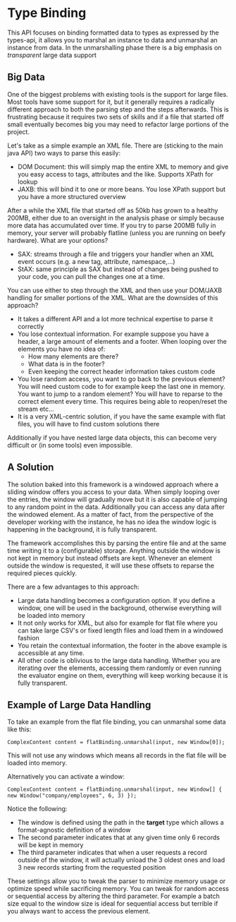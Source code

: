 # Type Binding

This API focuses on binding formatted data to types as expressed by the types-api, it allows you to marshal an instance to data and unmarshal an instance from data.
In the unmarshalling phase there is a big emphasis on *transparent* large data support 

## Big Data

One of the biggest problems with existing tools is the support for large files. Most tools have some support for it, but it generally requires a radically different approach to both the parsing step and the steps afterwards. This is frustrating because it requires two sets of skills and if a file that started off small eventually becomes big you may need to refactor large portions of the project.

Let's take as a simple example an XML file. There are (sticking to the main java API) two ways to parse this easily:

- DOM Document: this will simply map the entire XML to memory and give you easy access to tags, attributes and the like. Supports XPath for lookup
- JAXB: this will bind it to one or more beans. You lose XPath support but you have a more structured overview

After a while the XML file that started off as 50kb has grown to a healthy 200MB, either due to an oversight in the analysis phase or simply because more data has accumulated over time.
If you try to parse 200MB fully in memory, your server will probably flatline (unless you are running on beefy hardware). What are your options?

- SAX: streams through a file and triggers your handler when an XML event occurs (e.g. a new tag, attribute, namespace,...)
- StAX: same principle as SAX but instead of changes being pushed to your code, you can pull the changes one at a time.

You can use either to step through the XML and then use your DOM/JAXB handling for smaller portions of the XML. What are the downsides of this approach?

- It takes a different API and a lot more technical expertise to parse it correctly
- You lose contextual information. For example suppose you have a header, a large amount of elements and a footer. When looping over the elements you have no idea of:
	- How many elements are there?
	- What data is in the footer?
	- Even keeping the correct header information takes custom code
- You lose random access, you want to go back to the previous element? You will need custom code to for example keep the last one in memory. You want to jump to a random element? You will have to reparse to the correct element every time.	This requires being able to reopen/reset the stream etc...
- It is a very XML-centric solution, if you have the same example with flat files, you will have to find custom solutions there

Additionally if you have nested large data objects, this can become very difficult or (in some tools) even impossible.

## A Solution

The solution baked into this framework is a windowed approach where a sliding window offers you access to your data. When simply looping over the entries, the window will gradually move but it is also capable of jumping to any random point in the data. Additionally you can access any data after the windowed element. As a matter of fact, from the perspective of the developer working with the instance, he has no idea the window logic is happening in the background, it is fully transparent.
 
The framework accomplishes this by parsing the entire file and at the same time writing it to a (configurable) storage. Anything outside the window is not kept in memory but instead offsets are kept. Whenever an element outside the window is requested, it will use these offsets to reparse the required pieces quickly.

There are a few advantages to this approach:

- Large data handling becomes a configuration option. If you define a window, one will be used in the background, otherwise everything will be loaded into memory
- It not only works for XML, but also for example for flat file where you can take large CSV's or fixed length files and load them in a windowed fashion
- You retain the contextual information, the footer in the above example is accessible at any time.
- All other code is oblivious to the large data handling. Whether you are iterating over the elements, accessing them randomly or even running the evaluator engine on them, everything will keep working because it is fully transparent.

## Example of Large Data Handling

To take an example from the flat file binding, you can unmarshal some data like this:

```
ComplexContent content = flatBinding.unmarshal(input, new Window[0]);
``` 

This will not use any windows which means all records in the flat file will be loaded into memory.

Alternatively you can activate a window:

```
ComplexContent content = flatBinding.unmarshal(input, new Window[] { new Window("company/employees", 6, 3) });
```

Notice the following:

- The window is defined using the path in the **target** type which allows a format-agnostic definition of a window
- The second parameter indicates that at any given time only 6 records will be kept in memory
- The third parameter indicates that when a user requests a record outside of the window, it will actually unload the 3 oldest ones and load 3 new records starting from the requested position

These settings allow you to tweak the parser to minimize memory usage or optimize speed while sacrificing memory. You can tweak for random access or sequential access by altering the third parameter. For example a batch size equal to the window size is ideal for sequential access but terrible if you always want to access the previous element.